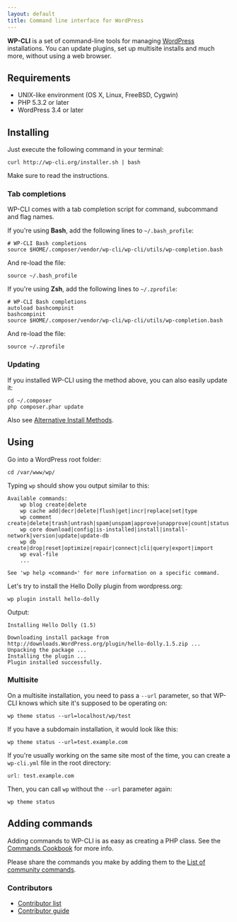 ```yaml
---
layout: default
title: Command line interface for WordPress
---
```

**WP-CLI** is a set of command-line tools for managing [WordPress](http://wordpress.org) installations. You can update plugins, set up multisite installs and much more, without using a web browser.

<h2 id="requirements">Requirements</h2>

* UNIX-like environment (OS X, Linux, FreeBSD, Cygwin)
* PHP 5.3.2 or later
* WordPress 3.4 or later

<h2 id="install">Installing</h2>

Just execute the following command in your terminal:

```
curl http://wp-cli.org/installer.sh | bash
```

Make sure to read the instructions.

<a name="autocomplete"></a>
<h3 id="complete">Tab completions</h3>

WP-CLI comes with a tab completion script for command, subcommand and flag names.

If you're using **Bash**, add the following lines to `~/.bash_profile`:

```
# WP-CLI Bash completions
source $HOME/.composer/vendor/wp-cli/wp-cli/utils/wp-completion.bash
```

And re-load the file:

```
source ~/.bash_profile
```

If you're using **Zsh**, add the following lines to `~/.zprofile`:

```
# WP-CLI Bash completions
autoload bashcompinit
bashcompinit
source $HOME/.composer/vendor/wp-cli/wp-cli/utils/wp-completion.bash
```

And re-load the file:

```
source ~/.zprofile
```

<h3 id="update">Updating</h3>

If you installed WP-CLI using the method above, you can also easily update it:

```
cd ~/.composer
php composer.phar update
```

Also see [Alternative Install Methods](https://github.com/wp-cli/wp-cli/wiki/Alternative-Install-Methods).

<h2 id="usage">Using</h2>

Go into a WordPress root folder:

```
cd /var/www/wp/
```

Typing `wp` should show you output similar to this:

```
Available commands:
    wp blog create|delete
    wp cache add|decr|delete|flush|get|incr|replace|set|type
    wp comment create|delete|trash|untrash|spam|unspam|approve|unapprove|count|status|last
    wp core download|config|is-installed|install|install-network|version|update|update-db
    wp db create|drop|reset|optimize|repair|connect|cli|query|export|import
    wp eval-file
    ...

See 'wp help <command>' for more information on a specific command.
```

Let's try to install the Hello Dolly plugin from wordpress.org:

```
wp plugin install hello-dolly
```

Output:

```
Installing Hello Dolly (1.5)

Downloading install package from http://downloads.WordPress.org/plugin/hello-dolly.1.5.zip ...
Unpacking the package ...
Installing the plugin ...
Plugin installed successfully.
```

<h3 id="multisite">Multisite</h3>

On a multisite installation, you need to pass a `--url` parameter, so that WP-CLI knows which site it's supposed to be operating on:

```
wp theme status --url=localhost/wp/test
```

If you have a subdomain installation, it would look like this:

```
wp theme status --url=test.example.com
```

If you're usually working on the same site most of the time, you can create a `wp-cli.yml` file in the root directory:

```
url: test.example.com
```

Then, you can call `wp` without the `--url` parameter again:

```
wp theme status
```

<h2>Adding commands</h2>

Adding commands to WP-CLI is as easy as creating a PHP class. See the [Commands Cookbook](https://github.com/wp-cli/wp-cli/wiki/Commands-Cookbook) for more info.

Please share the commands you make by adding them to the [List of community commands](https://github.com/wp-cli/wp-cli/wiki/List-of-community-commands).

<h3>Contributors</h3>

- [Contributor list](https://github.com/wp-cli/wp-cli/contributors)
- [Contributor guide](https://github.com/wp-cli/wp-cli/blob/master/CONTRIBUTING.md)
